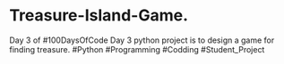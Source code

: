 # Treasure-Island-Game.
Day 3 of #100DaysOfCode  Day 3 python project is to design a game for finding treasure. #Python #Programming #Codding #Student_Project
